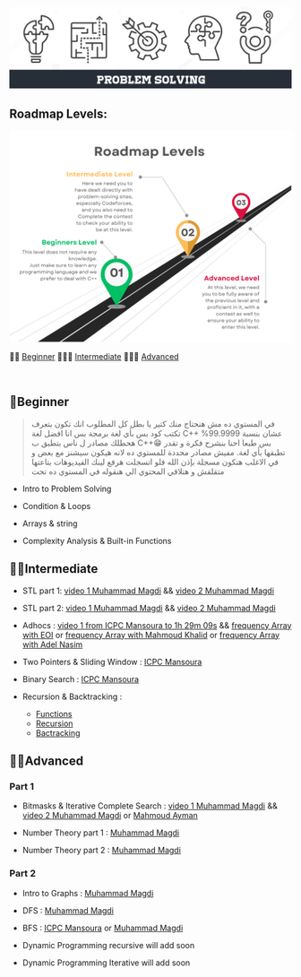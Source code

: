 <p align="center">
    <img width="1200" src="image/Logo.png" title="logo"><br />
</p>

## Roadmap Levels:
<p align="center">
    <img width="850" src="image/img1.png" title="img1"><br />
</p>

🔗👻 [Beginner](#beginner) 
🔗🐱‍🏍 [Intermediate](#intermediate) 
🔗🕵️‍♂️ [Advanced](#advanced)

<br>

## 👻Beginner

> في المستوي ده مش هنحتاج منك كتير يا بطل كل المطلوب انك تكون بتعرف تكتب كود بس بأي لغة برمجة بس انا افضل لغة C++ عشان بنسبة 99.9999% هحطلك مصادر ل ناس بتطبق ب C++😁 بس طبعا احنا بنشرح فكرة و تقدر تطبقها بأي لغة.
> مفيش مصادر محددة للمستوي ده لانه هيكون سيشنز مع بعض و في الاغلب هتكون مسجلة بإذن الله فلو اتسجلت هرفع لينك الفيديوهات بتاعتها متقلقش و هتلاقي  المحتوي الي هنقوله في المستوي ده تحت

- Intro to Problem Solving
  
- Condition & Loops
  
- Arrays & string
  
- Complexity Analysis & Built-in Functions
  


## 🐱‍🏍Intermediate

- STL part 1: [video 1 Muhammad Magdi](http://youtube.com/watch?v=Uh2hnrjO26o) && [video 2 Muhammad Magdi](https://www.youtube.com/watch?v=JdP77eojCpU)

- STL part 2: [video 1 Muhammad Magdi](https://www.youtube.com/watch?v=u6WuKiOfLJo) && [video 2 Muhammad Magdi](https://www.youtube.com/watch?v=3sqOmhtH5SA&t=3s)
  
- Adhocs : [video 1 from ICPC Mansoura to 1h 29m 09s](https://youtu.be/i4A7HG4bGic?si=Kzu5xBzXqrnOESIP&t=780) && [frequency Array with EOI](https://www.youtube.com/watch?v=Y_LiOgx4KCM) or [frequency Array with Mahmoud Khalid](https://www.youtube.com/watch?v=xW_0Eay0XZE) or [frequency Array with Adel Nasim](https://youtu.be/73dAQba23-I?si=97WW-zIZt7V-1u9L)

- Two Pointers & Sliding Window : [ICPC Mansoura](https://youtu.be/i4A7HG4bGic?si=KAo1sco4VrTdtJ1t&t=5350)

- Binary Search : [ICPC Mansoura](https://youtu.be/v_i9VfvoQV4?si=NlG0gZU-J-G7WG_O)

- Recursion & Backtracking :
  - [Functions](https://www.youtube.com/watch?v=6m-RTOsvp7E&list=PLBkwGJXcrCATmqJ-xKYBtZIoMTVpHz6p7&pp=iAQB)
  - [Recursion](https://www.youtube.com/watch?v=t0cHKEof1S8&list=PLBkwGJXcrCATvPBkCUoJzURlO3MIeHZji&pp=iAQB)
  - [Bactracking](https://www.youtube.com/watch?v=lmhlsBwRKGo&list=PLBkwGJXcrCAS-s51m2n1ed_xbyqI_cEio&pp=iAQB)

## 🕵️‍♂️Advanced

### Part 1

- Bitmasks  & Iterative Complete Search : [video 1 Muhammad Magdi](https://youtu.be/Q4RA5N8xhh8?si=wMtsJVrbYLfYdpc4) && [video 2 Muhammad Magdi](https://youtu.be/t3W-zCx1OJ8?si=B6akOYcxSFt7q5QW) or [Mahmoud Ayman ](https://www.youtube.com/watch?v=M90Vj7-6Qwo)

- Number Theory part 1 : [Muhammad Magdi](https://youtu.be/heRWrCIQFzQ?si=UQihQvGr58TFO_U1)

- Number Theory part 2 : [Muhammad Magdi](https://youtu.be/j-7GfALqr-A?si=Cf4a1WwrzNaAlKrN)

### Part 2

- Intro to Graphs : [Muhammad Magdi](https://youtu.be/pU5PDOmM1cw?si=-awZ8kc0w0MYjfTv)

- DFS : [Muhammad Magdi](https://youtu.be/iJOB2lo39n0?si=IqB76GrCpHd5jwAC)

- BFS : [ICPC Mansoura](https://youtu.be/AuGNPvbfy4A?si=pi4guJAUKYJ-z9Bj) or [Muhammad Magdi](https://youtu.be/iJOB2lo39n0?si=IqB76GrCpHd5jwAC)

- Dynamic Programming recursive will add soon

- Dynamic Programming Iterative will add soon







